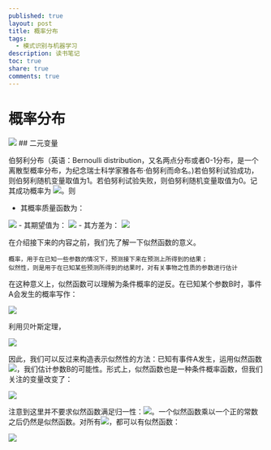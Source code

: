 ```yaml
---
published: true
layout: post
title: 概率分布
tags:
  - 模式识别与机器学习
description: 读书笔记
toc: true
share: true
comments: true
---
```

# 概率分布
<img src="http://chart.googleapis.com/chart?cht=tx&chl= ">
## 二元变量

伯努利分布（英语：Bernoulli distribution，又名两点分布或者0-1分布，是一个离散型概率分布，为纪念瑞士科学家雅各布·伯努利而命名。)若伯努利试验成功，则伯努利随机变量取值为1。若伯努利试验失败，则伯努利随机变量取值为0。记其成功概率为 <img src="http://chart.googleapis.com/chart?cht=tx&chl= {\displaystyle p(0{\leq }p{\leq }1)} p (0{\le}p{\le}1)，失败概率为 {\displaystyle q=1-p} q=1-p ">。则




- 其概率质量函数为：
<img src="http://chart.googleapis.com/chart?cht=tx&chl= {\displaystyle f_{X}(x)=p^{x}(1-p)^{1-x}.} ">
- 其期望值为：
<img src="http://chart.googleapis.com/chart?cht=tx&chl= {\displaystyle \operatorname {E} [X]=\sum _{i=0}^{1}x_{i}f_{X}(x)=0+p=p}  ">
- 其方差为：
<img src="http://chart.googleapis.com/chart?cht=tx&chl= {\displaystyle \operatorname {var} [X]=\sum _{i=0}^{1}(x_{i}-E[X])^{2}f_{X}(x)=(0-p)^{2}(1-p)+(1-p)^{2}p=p(1-p)=pq} ">

在介绍接下来的内容之前，我们先了解一下似然函数的意义。

	概率，用于在已知一些参数的情况下，预测接下来在预测上所得到的结果；
    似然性，则是用于在已知某些预测所得到的结果时，对有关事物之性质的参数进行估计

在这种意义上，似然函数可以理解为条件概率的逆反。在已知某个参数B时，事件A会发生的概率写作：

<img src="http://chart.googleapis.com/chart?cht=tx&chl= P(A\mid B)={\frac{P(A,B)}{P(B)}} ">

利用贝叶斯定理，

<img src="http://chart.googleapis.com/chart?cht=tx&chl= P(B\mid A)={\frac  {P(A\mid B)\;P(B)}{P(A)}}">

因此，我们可以反过来构造表示似然性的方法：已知有事件A发生，运用似然函数 <img src="http://chart.googleapis.com/chart?cht=tx&chl= {\mathbb  {L}}(B\mid A)">，我们估计参数B的可能性。形式上，似然函数也是一种条件概率函数，但我们关注的变量改变了：

<img src="http://chart.googleapis.com/chart?cht=tx&chl= b\mapsto P(A\mid B=b)\!">

注意到这里并不要求似然函数满足归一性：<img src="http://chart.googleapis.com/chart?cht=tx&chl= \sum _{{b\in {\mathcal  {B}}}}P(A\mid B=b)=1">。一个似然函数乘以一个正的常数之后仍然是似然函数。对所有<img src="http://chart.googleapis.com/chart?cht=tx&chl= {\displaystyle \alpha >0} ">，都可以有似然函数：

<img src="http://chart.googleapis.com/chart?cht=tx&chl= L(b\mid A)=\alpha \;P(A\mid B=b)\!">


